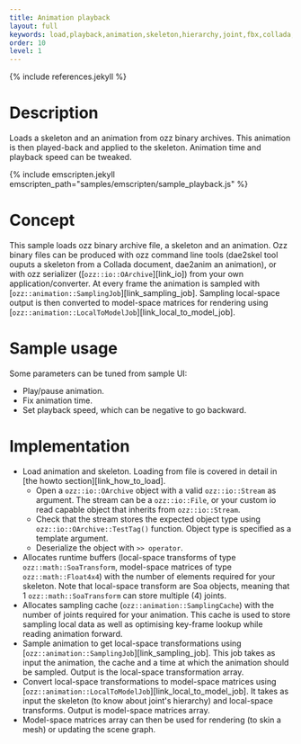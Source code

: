 ```yaml
---
title: Animation playback
layout: full
keywords: load,playback,animation,skeleton,hierarchy,joint,fbx,collada,3d,soa,local,model,space
order: 10
level: 1
---
```


{% include references.jekyll %}

Description
===========
Loads a skeleton and an animation from ozz binary archives. This animation is then played-back and applied to the skeleton.
Animation time and playback speed can be tweaked.

{% include emscripten.jekyll emscripten_path="samples/emscripten/sample_playback.js" %}

Concept
=======
This sample loads ozz binary archive file, a skeleton and an animation. Ozz binary files can be produced with ozz command line tools (dae2skel tool ouputs a skeleton from a Collada document, dae2anim an animation), or with ozz serializer ([`ozz::io::OArchive`][link_io]) from your own application/converter.
At every frame the animation is sampled with [`ozz::animation::SamplingJob`][link_sampling_job]. Sampling local-space output is then converted to model-space matrices for rendering using [`ozz::animation::LocalToModelJob`][link_local_to_model_job].

Sample usage
============
Some parameters can be tuned from sample UI:
- Play/pause animation.
- Fix animation time.
- Set playback speed, which can be negative to go backward.

Implementation
==============
- Load animation and skeleton. Loading from file is covered in detail in [the howto section][link_how_to_load].
   - Open a `ozz::io::OArchive` object with a valid `ozz::io::Stream` as argument. The stream can be a `ozz::io::File`, or your custom io read capable object that inherits from `ozz::io::Stream`.
   - Check that the stream stores the expected object type using `ozz::io::OArchive::TestTag()` function. Object type is specified as a template argument.
   - Deserialize the object with `>> operator`.
- Allocates runtime buffers (local-space transforms of type `ozz::math::SoaTransform`, model-space matrices of type `ozz::math::Float4x4`) with the number of elements required for your skeleton. Note that local-space transform are Soa objects, meaning that 1 `ozz::math::SoaTransform` can store multiple (4) joints.
- Allocates sampling cache (`ozz::animation::SamplingCache`) with the number of joints required for your animation. This cache is used to store sampling local data as well as optimising key-frame lookup while reading animation forward.
- Sample animation to get local-space transformations using [`ozz::animation::SamplingJob`][link_sampling_job]. This job takes as input the animation, the cache and a time at which the animation should be sampled. Output is the local-space transformation array.
- Convert local-space transformations to model-space matrices using [`ozz::animation::LocalToModelJob`][link_local_to_model_job]. It takes as input the skeleton (to know about joint's hierarchy) and local-space transforms. Output is model-space matrices array.
- Model-space matrices array can then be used for rendering (to skin a mesh) or updating the scene graph.